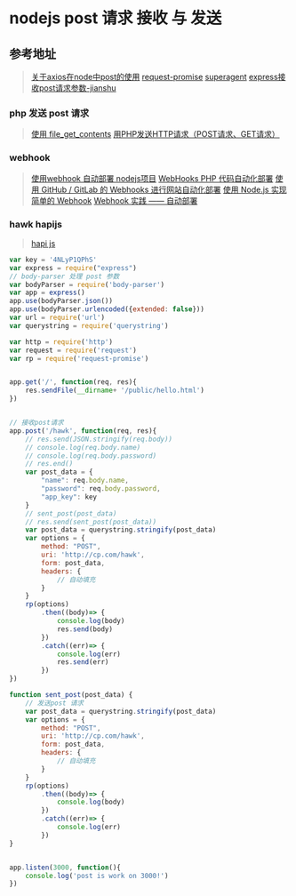 # nodejs post 请求 接收 与 发送

## 参考地址
> [关于axios在node中post的使用](https://cnodejs.org/topic/57e17beac4ae8ff239776de5)
> [request-promise](https://github.com/request/request-promise)
> [superagent](http://visionmedia.github.io/superagent/)
> [express接收post请求参数-jianshu](https://www.jianshu.com/p/34ca30e71494)

### php 发送 post 请求
> [使用 file_get_contents](https://stackoverflow.com/questions/2445276/how-to-post-data-in-php-using-file-get-contents)
> [用PHP发送HTTP请求（POST请求、GET请求）](https://www.cnblogs.com/52php/p/5657927.html)

### webhook
> [使用webhook 自动部署 nodejs项目](https://segmentfault.com/a/1190000005644039)
> [WebHooks PHP 代码自动化部署](https://www.yexueduxing.com/posts/1)
> [使用 GitHub / GitLab 的 Webhooks 进行网站自动化部署](https://www.lovelucy.info/auto-deploy-website-by-webhooks-of-github-and-gitlab.html)
> [使用 Node.js 实现简单的 Webhook](https://blog.coding.net/blog/nodejs-webhook)
> [Webhook 实践 —— 自动部署](https://jerryzou.com/posts/webhook-practice/)

### hawk  hapijs
> [hapi js](https://hapijs.com/tutorials/auth?lang=zh_CN)

``` js
var key = '4NLyP1QPhS'
var express = require("express")
// body-parser 处理 post 参数
var bodyParser = require('body-parser')
var app = express()
app.use(bodyParser.json())
app.use(bodyParser.urlencoded({extended: false}))
var url = require('url')
var querystring = require('querystring')

var http = require('http')
var request = require('request')
var rp = require('request-promise')


app.get('/', function(req, res){
    res.sendFile(__dirname+ '/public/hello.html')
})


// 接收post请求
app.post('/hawk', function(req, res){
    // res.send(JSON.stringify(req.body))
    // console.log(req.body.name)
    // console.log(req.body.password)
    // res.end()
    var post_data = {
        "name": req.body.name,
        "password": req.body.password,
        "app_key": key
    }
    // sent_post(post_data)
    // res.send(sent_post(post_data))
    var post_data = querystring.stringify(post_data)
    var options = {
        method: "POST",
        uri: 'http://cp.com/hawk',
        form: post_data,
        headers: {
            // 自动填充
        }
    }
    rp(options)
        .then((body)=> {
            console.log(body)
            res.send(body)
        })
        .catch((err)=> {
            console.log(err)
            res.send(err)
        })
})

function sent_post(post_data) {
    // 发送post 请求
    var post_data = querystring.stringify(post_data)
    var options = {
        method: "POST",
        uri: 'http://cp.com/hawk',
        form: post_data,
        headers: {
            // 自动填充
        }
    }
    rp(options)
        .then((body)=> {
            console.log(body)
        })
        .catch((err)=> {
            console.log(err)
        })
}


app.listen(3000, function(){
    console.log('post is work on 3000!')
})

```

